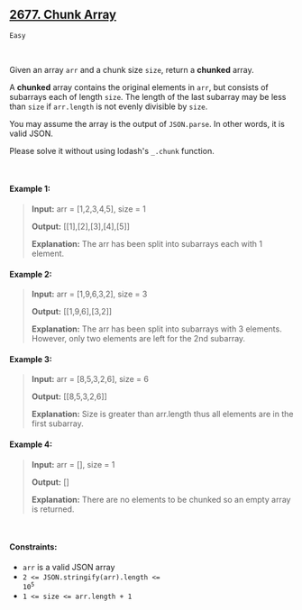 ## [2677. Chunk Array](https://leetcode.com/problems/chunk-array)

<code>Easy</code>

<br>

Given an array <code>arr</code> and a chunk size <code>size</code>, return a __chunked__ array.

A __chunked__ array contains the original elements in <code>arr</code>, but consists of subarrays each of length <code>size</code>. The length of the last subarray may be less than <code>size</code> if <code>arr.length</code> is not evenly divisible by <code>size</code>.

You may assume the array is the output of <code>JSON.parse</code>. In other words, it is valid JSON.

Please solve it without using lodash's <code>_.chunk</code> function.

<br>

#### Example 1:

> __Input:__ arr = [1,2,3,4,5], size = 1
> 
> __Output:__ [[1],[2],[3],[4],[5]]
> 
> __Explanation:__ The arr has been split into subarrays each with 1 element.  

#### Example 2:

> __Input:__ arr = [1,9,6,3,2], size = 3
> 
> __Output:__ [[1,9,6],[3,2]]
> 
> __Explanation:__ The arr has been split into subarrays with 3 elements. However, only two elements are left for the 2nd subarray.  

#### Example 3:

> __Input:__ arr = [8,5,3,2,6], size = 6
> 
> __Output:__ [[8,5,3,2,6]]
> 
> __Explanation:__ Size is greater than arr.length thus all elements are in the first subarray.  

#### Example 4:

> __Input:__ arr = [], size = 1
> 
> __Output:__ []
> 
> __Explanation:__ There are no elements to be chunked so an empty array is returned.  

<br>

#### Constraints:

- <code>arr</code> is a valid JSON array
- <code>2 <= JSON.stringify(arr).length <= 10<sup>5</sup></code>
- <code>1 <= size <= arr.length + 1</code>
